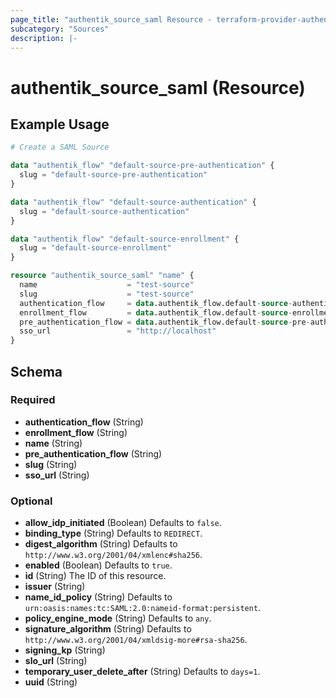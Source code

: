 ```yaml
---
page_title: "authentik_source_saml Resource - terraform-provider-authentik"
subcategory: "Sources"
description: |-
---
```


# authentik_source_saml (Resource)

## Example Usage

```terraform
# Create a SAML Source

data "authentik_flow" "default-source-pre-authentication" {
  slug = "default-source-pre-authentication"
}

data "authentik_flow" "default-source-authentication" {
  slug = "default-source-authentication"
}

data "authentik_flow" "default-source-enrollment" {
  slug = "default-source-enrollment"
}

resource "authentik_source_saml" "name" {
  name                    = "test-source"
  slug                    = "test-source"
  authentication_flow     = data.authentik_flow.default-source-authentication.id
  enrollment_flow         = data.authentik_flow.default-source-enrollment.id
  pre_authentication_flow = data.authentik_flow.default-source-pre-authentication.id
  sso_url                 = "http://localhost"
}
```

<!-- schema generated by tfplugindocs -->
## Schema

### Required

- **authentication_flow** (String)
- **enrollment_flow** (String)
- **name** (String)
- **pre_authentication_flow** (String)
- **slug** (String)
- **sso_url** (String)

### Optional

- **allow_idp_initiated** (Boolean) Defaults to `false`.
- **binding_type** (String) Defaults to `REDIRECT`.
- **digest_algorithm** (String) Defaults to `http://www.w3.org/2001/04/xmlenc#sha256`.
- **enabled** (Boolean) Defaults to `true`.
- **id** (String) The ID of this resource.
- **issuer** (String)
- **name_id_policy** (String) Defaults to `urn:oasis:names:tc:SAML:2.0:nameid-format:persistent`.
- **policy_engine_mode** (String) Defaults to `any`.
- **signature_algorithm** (String) Defaults to `http://www.w3.org/2001/04/xmldsig-more#rsa-sha256`.
- **signing_kp** (String)
- **slo_url** (String)
- **temporary_user_delete_after** (String) Defaults to `days=1`.
- **uuid** (String)
